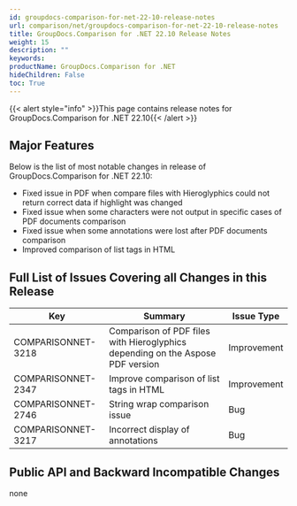 ```yaml
---
id: groupdocs-comparison-for-net-22-10-release-notes
url: comparison/net/groupdocs-comparison-for-net-22-10-release-notes
title: GroupDocs.Comparison for .NET 22.10 Release Notes
weight: 15
description: ""
keywords: 
productName: GroupDocs.Comparison for .NET
hideChildren: False
toc: True
---
```

{{< alert style="info" >}}This page contains release notes for GroupDocs.Comparison for .NET 22.10{{< /alert >}}

## Major Features

Below is the list of most notable changes in release of GroupDocs.Comparison for .NET 22.10:

*   Fixed issue in PDF when compare files with Hieroglyphics could not return correct data if highlight was changed
*   Fixed issue when some characters were not output in specific cases of PDF documents comparison
*   Fixed issue when some annotations were lost after PDF documents comparison
*   Improved comparison of list tags in HTML

## Full List of Issues Covering all Changes in this Release

| Key | Summary | Issue Type |
| --- | --- | --- |
| COMPARISONNET-3218 | Comparison of PDF files with Hieroglyphics depending on the Aspose PDF version | Improvement |
| COMPARISONNET-2347 | Improve comparison of list tags in HTML | Improvement |
| COMPARISONNET-2746 | String wrap comparison issue | Bug |
| COMPARISONNET-3217 | Incorrect display of annotations | Bug |

## Public API and Backward Incompatible Changes
none